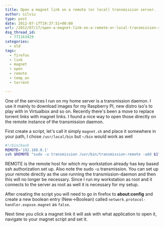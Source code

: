 ```yaml
---
title: Open a magnet link on a remote (or local) transmission server.
author: silviu
type: post
date: 2012-07-17T19:37:51+00:00
url: /2012/07/17/open-a-magnet-link-on-a-remote-or-local-transmission-server/
dsq_thread_id:
  - 771163429
categories:
  - old
tags:
  - firefox
  - link
  - magnet
  - open
  - remote
  - temp_on
  - torrent

---
```

One of the services I run on my home server is a transmission daemon. I use it mainly to download images for my Raspberry PI, new distro iso's to play with in Virtualbox and so on. Recently there's been a move to replace torrent links with magnet links. I found a nice way to open those directly on the remote instance of the transmission daemon.

First create a script, let's call it simply `magnet.sh` and place it somewhere in your path, I chose `/usr/local/bin` but `~/bin` would work as well

```bash
#!/bin/bash
REMOTE='192.168.0.1'
ssh $REMOTE "sudo -u transmission /usr/bin/transmission-remote -add $1"
```

REMOTE is the remote host for which my workstation already has key based ssh authorization set up. Also note the sudo -u transmission. You can set up your remote directly as the use running the transmission-daemon and then this will no longer be necessary. Since I run my workstation as root and it connects to the server as root as well it is necessary for my setup.

After creating the script you will need to go in firefox to **about:config** and create a new boolean entry (New->Boolean) called `network.protocol-handler.expose.magnet` as `false`.

Next time you click a magnet link it will ask with what application to open it, navigate to your magnet script and set it.